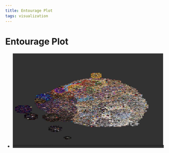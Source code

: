 ```yaml
---
title: Entourage Plot
tags: visualization
---
```


# Entourage Plot
- ![im](assets/Pasted%20Image%2020220506155757.png)












































































